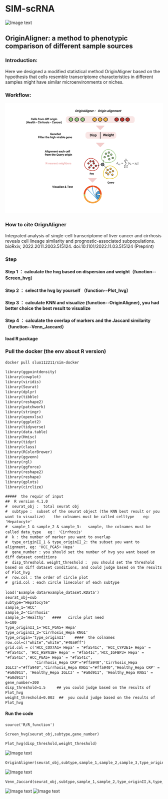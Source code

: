 # SIM-scRNA
![Image text](https://github.com/xmuhuanglab/SIM-scRNA/blob/main/images/figure_pipeline.png)
## OriginAligner: a method to phenotypic comparison of different sample sources
### Introduction:
Here we designed a modified statistical method OriginAligner based on the hypothesis that cells resemble transcriptome characteristics in different samples might 
have similar microenvironments or niches.
### Workflow:
![Image text](https://github.com/xmuhuanglab/OriginAligner/blob/main/images/OriginAligner.png)

### How to cite OrignAligner
Integrated analysis of single-cell transcriptome of liver cancer and cirrhosis reveals cell lineage similarity and prognostic-associated subpopulations. bioRxiv, 2022.2011.2003.515124. doi:10.1101/2022.11.03.515124 (Preprint)

### Step
#### Step 1 ： calculate the hvg based on dispersion and weight（function--Screen_hvg）
#### Step 2 ： select the hvg by yourself （function--Plot_hvg） 
#### Step 3 ： calculate KNN and visualize  (function--OriginAligner), you had better choice the best result to visualize
#### Step 4 ： calculate the overlap of markers and the Jaccard similarity（function--Venn_Jaccard）
#### load R package

### Pull the docker (the env about R version)
```
docker pull sluo112211/sim-docker
```
```
library(ggpointdensity)
library(cowplot)
library(viridis)
library(Seurat)
library(dplyr)
library(tibble)
library(reshape2)
library(patchwork)
library(stringr)
library(openxlsx)
library(ggplot2)
library(tidyverse)
library(data.table)
library(Hmisc)
library(tidyr)
library(class)    
library(RColorBrewer)
library(ggvenn)
library(rgl)
library(ggforce)
library(reshape2)
library(reshape)
library(gplots)
library(circlize)
```
```
#####  the requir of input
##  R version 4.1.0
#  seurat_obj :  total seurat obj 
#  subtype :  subset of the seurat object (the KNN best result or you want to visualize）   the colnames must be called celltype    eg: 'Hepatocyte'
#  sample_1 & sample_2 & sample_3:   sample, the colnames must be called data_type   eg： 'Cirrhosis'
#  k : the number of marker you want to overlap
#  type_originII_1 & type_originII_2: the subset you want to alignment, eg: 'HCC_PGA5+ Hepa' 
#  gene_number : you should set the number of hvg you want based on diff dataset conditions
#  disp_threshold、weight_threshold :  you should set the threshold based on diff dataset conditions, and could judge based on the results of Plot_hvg
#  row.col : the order of circle plot 
#  grid.col : each circle linecolor of each subtype

load('Example data/example_dataset.RData')
seurat_obj=sub
subtype="Hepatocyte"
sample_1='HCC'
sample_2='Cirrhosis'
sample_3='Healthy'   ####   circle plot need
k=100
type_originII_1='HCC_PGA5+ Hepa'
type_originII_2='Cirrhosis_Hepa KNG1'
type_origin='type_originII'    ####  the colnames
row.col=c("white","white","#40a9ff")
grid.col = c('HCC_COX7A1+ Hepa' = "#fa541c", 'HCC_CYP2E1+ Hepa' = "#fa541c", 'HCC_HSPA1B+ Hepa' = "#fa541c",'HCC_IGFBP3+ Hepa' = "#fa541c",'HCC_PGA5+ Hepa' = "#fa541c",
             'Cirrhosis_Hepa CRP'="#ffa940",'Cirrhosis_Hepa IGLC3'="#ffa940",'Cirrhosis_Hepa KNG1'="#ffa940",'Healthy_Hepa CRP' = "#a0d911", 'Healthy_Hepa IGLC3' = "#a0d911", 'Healthy_Hepa KNG1' = "#a0d911")
gene_number=300
disp_threshold=1.5     ## you could judge based on the results of Plot_hvg
weight_threshold=0.003  ##  you could judge based on the results of Plot_hvg
```

#### Run the code
```
source('R/R_function')
```
```
Screen_hvg(seurat_obj,subtype,gene_number)
```
```
Plot_hvg(disp_threshold,weight_threshold)
```
![Image text](https://github.com/xmuhuanglab/SIM-scRNA/blob/main/images/hvg.PNG)
```
OriginAligner(seurat_obj,subtype,sample_1,sample_2,sample_3,type_origin,grid.col,row.col)
```
![Image text](https://github.com/xmuhuanglab/SIM-scRNA/blob/main/images/example_originaligner_1.jpg)
```
Venn_Jaccard(seurat_obj,subtype,sample_1,sample_2,type_originII,k,type_originII_1,type_originII_2)
```
![Image text](https://github.com/xmuhuanglab/SIM-scRNA/blob/main/images/marker_overlap.PNG)
![Image text](https://user-images.githubusercontent.com/95668602/202403630-375e1702-9f11-41c3-b7fe-cca9fb2654b8.png)

